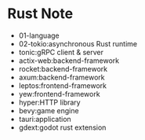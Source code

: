 # Rust Note

- 01-language
- 02-tokio:asynchronous Rust runtime
- tonic:gRPC client & server
- actix-web:backend-framework
- rocket:backend-framework
- axum:backend-framework
- leptos:frontend-framework
- yew:frontend-framework
- hyper:HTTP library
- bevy:game engine
- tauri:application
- gdext:godot rust extension
